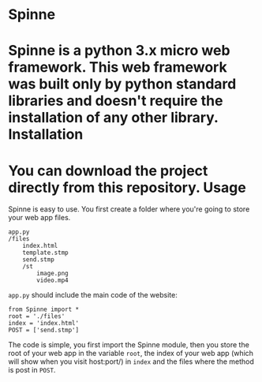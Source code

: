 Spinne
======
Spinne is a python 3.x micro web framework. This web framework was built only by python standard libraries and doesn't require the installation of any other library.
Installation
======
You can download the project directly from this repository.
Usage
======
Spinne is easy to use.
You first create a folder where you're going to store your web app files.

    app.py
    /files
        index.html
        template.stmp
        send.stmp
        /st
            image.png
            video.mp4

`app.py` should include the main code of the website:

    from Spinne import *
    root = './files'
    index = 'index.html'
    POST = ['send.stmp']

The code is simple, you first import the Spinne module, then you store the root of your web app in the variable `root`, the index of your web app (which will show when you visit host:port/) in `index` and the files where the method is post in `POST`.
